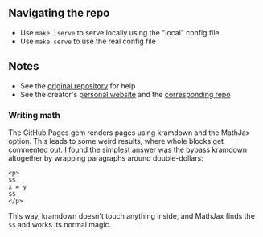 ## Navigating the repo

- Use `make lserve` to serve locally using the "local" config file
- Use `make serve` to use the real config file

## Notes

- See the [original repository](https://github.com/academicpages/academicpages.github.io) for help
- See the creator's [personal website](http://stuartgeiger.com/) and the [corresponding repo](https://github.com/staeiou/staeiou.github.io)

### Writing math

The GitHub Pages gem renders pages using kramdown and the MathJax option. This
leads to some weird results, where whole blocks get commented out. I found the simplest
answer was the bypass kramdown altogether by wrapping paragraphs around double-dollars:

```
<p>
$$
x = y
$$
</p>
```

This way, kramdown doesn't touch anything inside, and MathJax finds the `$$` and works
its normal magic.
